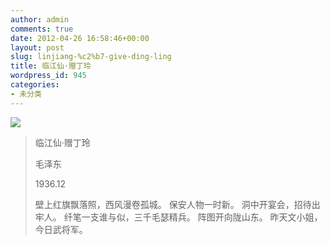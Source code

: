 ```yaml
---
author: admin
comments: true
date: 2012-04-26 16:58:46+00:00
layout: post
slug: linjiang-%c2%b7-give-ding-ling
title: 临江仙·赠丁玲
wordpress_id: 945
categories:
- 未分类
---
```


<!-- more -->
[![](http://cctvsmg-wordpress.stor.sinaapp.com/uploads/2012/04/xinsrc_13729a8adf9b4cb793ba33929dd9591c.jpg)](http://cctvsmg-wordpress.stor.sinaapp.com/uploads/2012/04/xinsrc_13729a8adf9b4cb793ba33929dd9591c.jpg)

> 临江仙·赠丁玲
> 
> 毛泽东
> 
> 1936.12
> 
> 壁上红旗飘落照，西风漫卷孤城。
> 保安人物一时新。
> 洞中开宴会，招待出牢人。
> 纤笔一支谁与似，三千毛瑟精兵。
> 阵图开向陇山东。
> 昨天文小姐，今日武将军。
